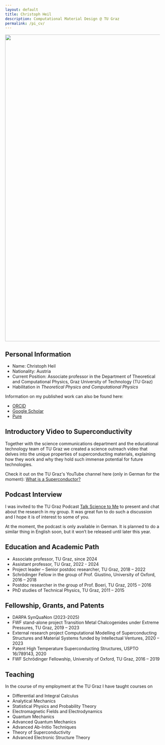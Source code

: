 ```yaml
---
layout: default
title: Christoph Heil
description: Computational Material Design @ TU Graz
permalink: /pi_cv/
---
```


<img src="../../../assets/theme/images/christoph_heil_009_full.jpg" width="1000"/>

## Personal Information

- Name: Christoph Heil
- Nationality: Austria
- Current Position: Associate professor in the Department of Theoretical and Computational Physics, Graz University of Technology (TU Graz)
- Habilitation in *Theoretical Physics and Computational Physics*

Information on my published work can also be found here:

*   [ORCID](https://orcid.org/0000-0001-9693-9183)
*   [Google Scholar](https://scholar.google.com/citations?user=Zmc1Fz8AAAAJ&hl=en)
*   [Pure](https://graz.pure.elsevier.com/en/persons/christoph-heil)


## Introductory Video to Superconductivity
Together with the science communications department and the educational technology team of TU Graz we created a science outreach video that delves into the unique properties of superconducting materials, explaining how they work and why they hold such immense potential for future technologies. 

Check it out on the TU Graz's YouTube channel here (only in German for the moment): [What is a Superconductor?](https://www.youtube.com/watch?v=l4u-GYTrByU)


## Podcast Interview
I was invited to the TU Graz Podcast [Talk Science to Me](https://letscast.fm/sites/talk-science-to-me-33062f96/episode/talk-science-to-me-29-supraleiter) to present and chat about the research in my group. It was great fun to do such a discussion and I hope it is of interest to some of you.

At the moment, the podcast is only available in German. It is planned to do a similar thing in English soon, but it won’t be released until later this year.


## Education and Academic Path

-    Associate professor, TU Graz, since 2024
-    Assistant professor, TU Graz, 2022 - 2024
-    Project leader – Senior postdoc researcher, TU Graz, 2018 – 2022
-    Schrödinger Fellow in the group of Prof. Giustino, University of Oxford, 2016 – 2018
-    Postdoc researcher in the group of Prof. Boeri, TU Graz, 2015 – 2016
-    PhD studies of Technical Physics, TU Graz, 2011 – 2015


## Fellowship, Grants, and Patents


-    DARPA SynQuaNon (2023-2025)
-    FWF stand-alone project Transition Metal Chalcogenides under Extreme Pressures, TU Graz, 2019 – 2023
-    External research project Computational Modelling of Superconducting Structures and Material Systems funded by Intellectual Ventures, 2020 – 2023
-    Patent High Temperature Superconducting Structures, USPTO 16/789143, 2020
-    FWF Schrödinger Fellowship, University of Oxford, TU Graz, 2016 – 2019

## Teaching
In the course of my employment at the TU Graz I have taught courses on

-    Differential and Integral Calculus
-    Analytical Mechanics
-    Statistical Physics and Probability Theory
-    Electromagnetic Fields and Electrodynamics
-    Quantum Mechanics
-    Advanced Quantum Mechanics
-    Advanced Ab-Initio Techniques
-    Theory of Superconductivity
-    Advanced Electronic Structure Theory

